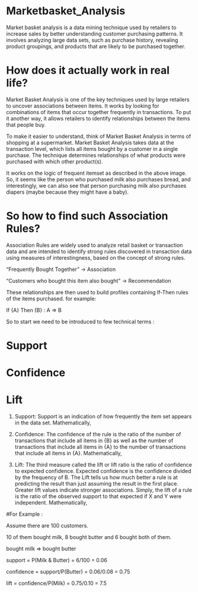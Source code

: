 # Marketbasket_Analysis
Market basket analysis is a data mining technique used by retailers to increase sales by better understanding customer purchasing patterns. It involves analyzing large data sets, such as purchase history, revealing product groupings, and products that are likely to be purchased together.

# How does it actually work in real life?
Market Basket Analysis is one of the key techniques used by large retailers to uncover associations between items. It works by looking for combinations of items that occur together frequently in transactions. To put it another way, it allows retailers to identify relationships between the items that people buy.

To make it easier to understand, think of Market Basket Analysis in terms of shopping at a supermarket. Market Basket Analysis takes data at the transaction level, which lists all items bought by a customer in a single purchase. The technique determines relationships of what products were purchased with which other product(s).

It works on the logic of frequent itemset as described in the above image. So, it seems like the person who purchased milk also purchases bread, and interestingly, we can also see that person purchasing milk also purchases diapers (maybe because they might have a baby).

# So how to find such Association Rules?
Association Rules are widely used to analyze retail basket or transaction data and are intended to identify strong rules discovered in transaction data using measures of interestingness, based on the concept of strong rules.

“Frequently Bought Together” → Association

“Customers who bought this item also bought” → Recommendation

These relationships are then used to build profiles containing If-Then rules of the items purchased. for example:

If {A} Then {B} : A => B

So to start we need to be introduced to few technical terms :

# Support
# Confidence
# Lift

1. Support: Support is an indication of how frequently the item set appears in the data set. Mathematically,


2. Confidence: The confidence of the rule is the ratio of the number of transactions that include all items in {B} as well as the number of transactions that include all items in {A} to the number of transactions that include all items in {A}. Mathematically,


3. Lift: The third measure called the lift or lift ratio is the ratio of confidence to expected confidence. Expected confidence is the confidence divided by the frequency of B. The Lift tells us how much better a rule is at predicting the result than just assuming the result in the first place. Greater lift values indicate stronger associations. Simply, the lift of a rule is the ratio of the observed support to that expected if X and Y were independent. Mathematically,

#For Example :

Assume there are 100 customers.

10 of them bought milk, 8 bought butter and 6 bought both of them.

bought milk => bought butter

support = P(Milk & Butter) = 6/100 = 0.06

confidence = support/P(Butter) = 0.06/0.08 = 0.75

lift = confidence/P(Milk) = 0.75/0.10 = 7.5
